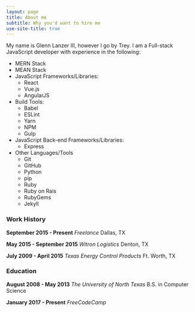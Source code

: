 ```yaml
---
layout: page
title: About me
subtitle: Why you'd want to hire me
use-site-title: true
---
```


My name is Glenn Lanzer III, however I go by Trey. I am a Full-stack JavaScript developer with experience in the following:
* MERN Stack
* MEAN Stack
* JavaScript Frameworks/Libraries:
  - React
  - Vue.js
  - AngularJS
* Build Tools:
  - Babel
  - ESLint
  - Yarn
  - NPM
  - Gulp
* JavaScript Back-end Frameworks/Libraries:
  - Express
* Other Languages/Tools
  - Git
  - GitHub
  - Python
  - pip
  - Ruby
  - Ruby on Rais
  - RubyGems
  - Jekyll

### Work History

**September 2015 - Present**
*Freelance*
Dallas, TX

**May 2015 - September 2015**
*Witron Logistics*
Denton, TX

**July 2009 - April 2015**
*Texas Energy Control Products*
Ft. Worth, TX

### Education

**August 2008 - May 2013**
*The University of North Texas*
B.S. in Computer Science

**January 2017 - Present**
*FreeCodeCamp*
